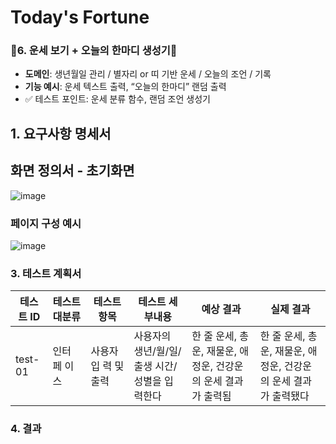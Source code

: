 # Today's Fortune
### 🤗6. **운세 보기 + 오늘의 한마디 생성기**🤗

- **도메인**: 생년월일 관리 / 별자리 or 띠 기반 운세 / 오늘의 조언 / 기록
- **기능 예시**: 운세 텍스트 출력, “오늘의 한마디” 랜덤 출력
- ✅ 테스트 포인트: 운세 분류 함수, 랜덤 조언 생성기


## 1. 요구사항 명세서

##  화면 정의서 - 초기화면

![image](https://github.com/user-attachments/assets/1ec8ccfc-21a4-436f-ba28-7f4fbe03ddf0)


###  페이지 구성 예시

![image](https://github.com/user-attachments/assets/911e84d8-cf41-43ee-8eb5-4454f5a505ef)


### 3. 테스트 계획서

| 테스트 ID  | 테스트 대분류 | 테스트 항목           | 테스트 세부내용                                         | 예상 결과                                                    | 실제 결과                                |
|------------|----------------|------------------------|----------------------------------------------------------|---------------------------------------------------------------|------------------------------------------|
| test-01    | 인터페&nbsp;이스     | 사용자 입&nbsp;력 및 출력    | 사용자의 생년/월/일/출생 시간/성별을 입력한다            | 한 줄 운세, 총운, 재물운, 애정운, 건강운의 운세 결과가 출력됨 | 한 줄 운세, 총운, 재물운, 애정운, 건강운의 운세 결과가 출력됐다 |


### 4. 결과
